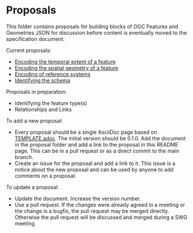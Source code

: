 # Proposals

This folder contains proposals for building blocks of OGC Features and Geometries JSON for discussion before content is eventually moved to the specification document.

Current proposals:

* [Encoding the temporal extent of a feature](temporal-extent.adoc)
* [Encoding the spatial geometry of a feature](spatial-geometry.adoc)
* [Encoding of reference systems](ref-sys.adoc)
* [Identifying the schema](schema-ref.adoc)

Proposals in preparation:

* Identifying the feature type(s)
* Relationships and Links

To add a new proposal:

* Every proposal should be a single AsciiDoc page based on [TEMPLATE.adoc](Template.adoc). The initial version should be 0.1.0. Add the document in the proposal folder and add a link to the proposal in this README page. This can be in a pull request or as a direct commit to the main branch.
* Create an issue for the proposal and add a link to it. This issue is a notice about the new proposal and can be used by anyone to add comments on a proposal.

To update a proposal:

* Update the document. Increase the version number.
* Use a pull request. If the changes were already agreed in a meeting or the change is a bugfix, the pull request may be merged directly. Otherwise the pull request will be discussed and merged during a SWG meeting.
